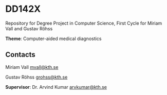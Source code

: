 # DD142X
Repository for Degree Project in Computer Science, First Cycle for Miriam Vall and Gustav Röhss

**Theme**: Computer-aided medical diagnostics

## Contacts

Miriam Vall
mvall@kth.se

Gustav Röhss
grohss@kth.se

**Supervisor**: Dr. Arvind Kumar
arvkumar@kth.se